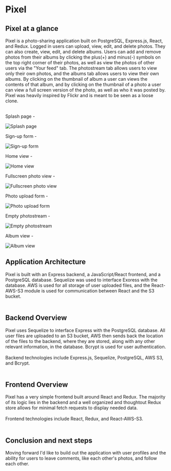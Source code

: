 # Pixel

## Pixel at a glance

Pixel is a photo-sharing application built on PostgreSQL, Express.js, React, and Redux. Logged in users can upload, view, edit, and delete photos. They can also create, view, edit, and delete albums. Users can add and remove photos from their albums by clicking the plus(+) and minus(-) symbols on the top right corner of their photos, as well as view the photos of other users via the "Your feed" tab. The photostream tab allows users to view only their own photos, and the albums tab allows users to view their own albums. By clicking on the thumbnail of album a user can views the contents of that album, and by clicking on the thumbnail of a photo a user can view a full screen version of the photo, as well as who it was posted by. Pixel was heavily inspired by Flickr and is meant to be seen as a loose clone.
<br>
<br>   

Splash page -

![Splash page](https://pixelphotoapp.s3.us-west-2.amazonaws.com/pixel-seeder-photos/Pixel_meta_photo.png)

Sign-up form -

![Sign-up form](https://pixelphotoapp.s3.us-west-2.amazonaws.com/Pixel+README+photos/Signup.jpg)

Home view -

![Home view](https://pixelphotoapp.s3.us-west-2.amazonaws.com/Pixel+README+photos/Home_car.jpg)

Fullscreen photo view -

![Fullscreen photo view](https://pixelphotoapp.s3.us-west-2.amazonaws.com/Pixel+README+photos/Full-screen_photo.jpg)

Photo upload form -

![Photo upload form](https://pixelphotoapp.s3.us-west-2.amazonaws.com/Pixel+README+photos/Upload_form.jpg)

Empty photostream -

![Empty photostream](https://pixelphotoapp.s3.us-west-2.amazonaws.com/Pixel+README+photos/Photostream_empty.jpg)

Album view -

![Album view](https://pixelphotoapp.s3.us-west-2.amazonaws.com/Pixel+README+photos/Album.jpg)

## Application Architecture

Pixel is built with an Express backend, a JavaScript/React frontend, and a PostgreSQL database. Sequelize was used to interface Exoress with the database. AWS is used for all storage of user uploaded files, and the React-AWS-S3 module is used for communication between React and the S3 bucket.
<br>
<br>

## Backend Overview

Pixel uses Sequelize to interface Express with the PostgreSQL database. All user files are uploaded to an S3 bucket, AWS then sends back the location of the files to the backend, where they are stored, along with any other relevant information, in the database. Bcrypt is used for user authentication.
<br>
<br>
Backend technologies include Express.js, Sequelize, PostgreSQL, AWS S3, and Bcrypt.
<br>
<br>

<!-- ## Backend Technologies 
<br>

### Express -
Express was Pixel's choice of server. Its ability to handle complex queries made it perfect for integrating AWS S3, as well as setting up an efficient Redux store.
<br>
<br>

### PostgreSQL -
PostgreSQL was used because it's simple to implement and interact with, yet very powerful.
<br>
<br>

### Sequelize -
SQLAlchemy was the ORM of choice because of its ability to integrate with PostgreSQL.
<br>
<br>

### AWS S3 -
AWS S3 was used for all data storage because it's fast, efficient, relatively easy to use, and well documented. 
<br>
<br> -->

## Frontend Overview

Pixel has a very simple frontend built around React and Redux. The majority of its logic lies in the backend and a well organized and thoughtout Redux store allows for minimal fetch requests to display needed data.
<br>
<br>
Frontend technologies include React, Redux, and React-AWS-S3.
<br>
<br>

<!-- ## Frontend Technologies
<br>

### React -
Pixel is a React app, all display logic is built upon it. It was chosen because of its ease of us, reusable components, and great developer tools.
<br>
<br>

### Redux -
Pixel relies heavily on Redux, utilizing its store for nearly all functionality. 
<br>
<br>

### React-AWS-S3 -
The React-AWS-S3 module was an obvious choice for communication between React and AWS because it allows for immediate upload and retrieval of data to and from an S3 bucket, and it's well documented! 
<br>
<br> -->

## Conclusion and next steps
Moving forward I'd like to build out the application with user profiles and the ability for users to leave comments, like each other's photos, and follow each other.